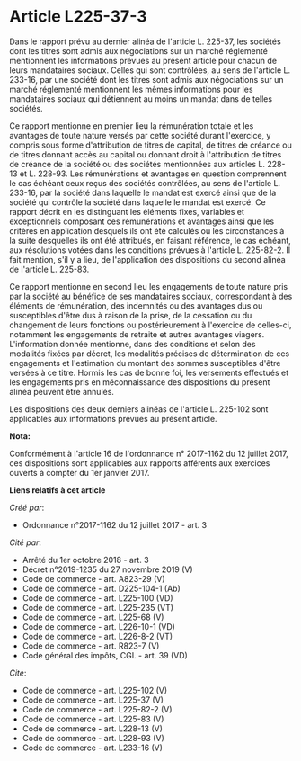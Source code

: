 # Article L225-37-3

Dans le rapport prévu au dernier alinéa de l'article L. 225-37, les sociétés dont les titres sont admis aux négociations sur
un marché réglementé mentionnent les informations prévues au présent article pour chacun de leurs mandataires sociaux. Celles
qui sont contrôlées, au sens de l'article L. 233-16, par une société dont les titres sont admis aux négociations sur un
marché réglementé mentionnent les mêmes informations pour les mandataires sociaux qui détiennent au moins un mandat dans de
telles sociétés. 

Ce rapport mentionne en premier lieu la rémunération totale et les avantages de toute nature versés par cette société durant
l'exercice, y compris sous forme d'attribution de titres de capital, de titres de créance ou de titres donnant accès au
capital ou donnant droit à l'attribution de titres de créance de la société ou des sociétés mentionnées aux articles L.
228-13 et L. 228-93. Les rémunérations et avantages en question comprennent le cas échéant ceux reçus des sociétés
contrôlées, au sens de l'article L. 233-16, par la société dans laquelle le mandat est exercé ainsi que de la société qui
contrôle la société dans laquelle le mandat est exercé. Ce rapport décrit en les distinguant les éléments fixes, variables et
exceptionnels composant ces rémunérations et avantages ainsi que les critères en application desquels ils ont été calculés ou
les circonstances à la suite desquelles ils ont été attribués, en faisant référence, le cas échéant, aux résolutions votées
dans les conditions prévues à l'article L. 225-82-2. Il fait mention, s'il y a lieu, de l'application des dispositions du
second alinéa de l'article L. 225-83. 

Ce rapport mentionne en second lieu les engagements de toute nature pris par la société au bénéfice de ses mandataires
sociaux, correspondant à des éléments de rémunération, des indemnités ou des avantages dus ou susceptibles d'être dus à
raison de la prise, de la cessation ou du changement de leurs fonctions ou postérieurement à l'exercice de celles-ci,
notamment les engagements de retraite et autres avantages viagers. L'information donnée mentionne, dans des conditions et
selon des modalités fixées par décret, les modalités précises de détermination de ces engagements et l'estimation du montant
des sommes susceptibles d'être versées à ce titre. Hormis les cas de bonne foi, les versements effectués et les engagements
pris en méconnaissance des dispositions du présent alinéa peuvent être annulés. 

Les dispositions des deux derniers alinéas de l'article L. 225-102 sont applicables aux informations prévues au présent
article.

**Nota:**

Conformément à l'article 16 de l'ordonnance n° 2017-1162 du 12 juillet 2017, ces dispositions sont applicables aux rapports
afférents aux exercices ouverts à compter du 1er janvier 2017.

**Liens relatifs à cet article**

_Créé par_:

  - Ordonnance n°2017-1162 du 12 juillet 2017 - art. 3

_Cité par_:

  - Arrêté du 1er octobre 2018 - art. 3
  - Décret n°2019-1235 du 27 novembre 2019 (V)
  - Code de commerce - art. A823-29 (V)
  - Code de commerce - art. D225-104-1 (Ab)
  - Code de commerce - art. L225-100 (VD)
  - Code de commerce - art. L225-235 (VT)
  - Code de commerce - art. L225-68 (V)
  - Code de commerce - art. L226-10-1 (VD)
  - Code de commerce - art. L226-8-2 (VT)
  - Code de commerce - art. R823-7 (V)
  - Code général des impôts, CGI. - art. 39 (VD)

_Cite_:

  - Code de commerce - art. L225-102 (V)
  - Code de commerce - art. L225-37 (V)
  - Code de commerce - art. L225-82-2 (V)
  - Code de commerce - art. L225-83 (V)
  - Code de commerce - art. L228-13 (V)
  - Code de commerce - art. L228-93 (V)
  - Code de commerce - art. L233-16 (V)
